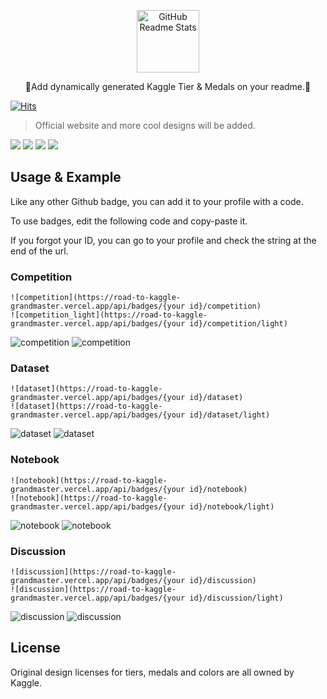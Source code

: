 <p align="center">
  <img height="100px" src="./assets/logo.png" align="center" alt="GitHub Readme Stats" />
  <br/>
  
  
  <p align="center">🥇Add dynamically generated Kaggle Tier & Medals on your readme.🥇</p>
  
</p>

[![Hits](https://hits.seeyoufarm.com/api/count/incr/badge.svg?url=https%3A%2F%2Fgithub.com%2Fsubinium%2Fkaggle-badge&count_bg=%23DDAA17&title_bg=%23555555&icon=&icon_color=%23E7E7E7&title=hits&edge_flat=false)](https://hits.seeyoufarm.com)

> Official website and more cool designs will be added.

![](https://road-to-kaggle-grandmaster.vercel.app/api/badges/subinium/competition)
![](https://road-to-kaggle-grandmaster.vercel.app/api/badges/subinium/dataset)
![](https://road-to-kaggle-grandmaster.vercel.app/api/badges/subinium/notebook)
![](https://road-to-kaggle-grandmaster.vercel.app/api/badges/subinium/discussion)

## Usage & Example

Like any other Github badge, you can add it to your profile with a code.

To use badges, edit the following code and copy-paste it. 

If you forgot your ID, you can go to your profile and check the string at the end of the url.

### Competition

```
![competition](https://road-to-kaggle-grandmaster.vercel.app/api/badges/{your id}/competition)
![competition_light](https://road-to-kaggle-grandmaster.vercel.app/api/badges/{your id}/competition/light)
```

![competition](https://road-to-kaggle-grandmaster.vercel.app/api/badges/subinium/competition)
![competition](https://road-to-kaggle-grandmaster.vercel.app/api/badges/subinium/competition/light)

### Dataset

```
![dataset](https://road-to-kaggle-grandmaster.vercel.app/api/badges/{your id}/dataset)
![dataset](https://road-to-kaggle-grandmaster.vercel.app/api/badges/{your id}/dataset/light)
```

![dataset](https://road-to-kaggle-grandmaster.vercel.app/api/badges/subinium/dataset)
![dataset](https://road-to-kaggle-grandmaster.vercel.app/api/badges/subinium/dataset/light)

### Notebook

```
![notebook](https://road-to-kaggle-grandmaster.vercel.app/api/badges/{your id}/notebook)
![notebook](https://road-to-kaggle-grandmaster.vercel.app/api/badges/{your id}/notebook/light)
```

![notebook](https://road-to-kaggle-grandmaster.vercel.app/api/badges/subinium/notebook)
![notebook](https://road-to-kaggle-grandmaster.vercel.app/api/badges/subinium/notebook/light)

### Discussion

```
![discussion](https://road-to-kaggle-grandmaster.vercel.app/api/badges/{your id}/discussion)
![discussion](https://road-to-kaggle-grandmaster.vercel.app/api/badges/{your id}/discussion/light)
```

![discussion](https://road-to-kaggle-grandmaster.vercel.app/api/badges/subinium/discussion)
![discussion](https://road-to-kaggle-grandmaster.vercel.app/api/badges/subinium/discussion/light)

## License

Original design licenses for tiers, medals and colors are all owned by Kaggle.